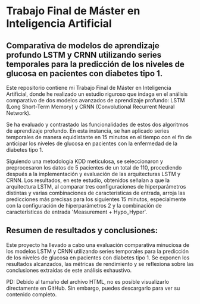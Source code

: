 # Trabajo Final de Máster en Inteligencia Artificial
## Comparativa de modelos de aprendizaje profundo LSTM y CRNN utilizando series temporales para la predicción de los niveles de glucosa en pacientes con diabetes tipo 1.

Este repositorio contiene mi Trabajo Final de Máster en Inteligencia Artificial, donde he realizado un estudio riguroso que indaga en el análisis comparativo de dos modelos avanzados de aprendizaje profundo:
LSTM (Long Short-Term Memory) y CRNN (Convolutional Recurrent Neural Network).

Se ha evaluado y contrastado las funcionalidades de estos dos algoritmos de aprendizaje profundo. En esta instancia, se han aplicado series temporales de manera equidistante en 15 minutos en el tiempo
con el fin de anticipar los niveles de glucosa en pacientes con la enfermedad de la diabetes tipo 1.

Siguiendo una metodología KDD meticulosa, se seleccionaron y preprocesaron los datos de 5 pacientes de un total de 110, procediendo después a la implementación y evaluación de las arquitecturas LSTM y CRNN.
Los resultados, en este estudio, obtenidos señalan a que la arquitectura LSTM, al comparar tres configuraciones de hiperparámetros distintas y varias combinaciones de características de entrada, arroja las
predicciones más precisas para los siguientes 15 minutos, especialmente con la configuración de hiperparámetros 2 y la combinación de características de entrada 'Measurement + Hypo_Hyper'.

## Resumen de resultados y conclusiones: 

Este proyecto ha llevado a cabo una evaluación comparativa minuciosa de los modelos LSTM y CRNN utilizando series temporales para la predicción de los niveles de glucosa en pacientes con diabetes tipo 1. 
Se exponen los resultados alcanzados, las métricas de rendimiento y se reflexiona sobre las conclusiones extraídas de este análisis exhaustivo.


PD: Debido al tamaño del archivo HTML, no es posible visualizarlo directamente en GitHub. Sin embargo, puedes descargarlo para ver su contenido completo.
